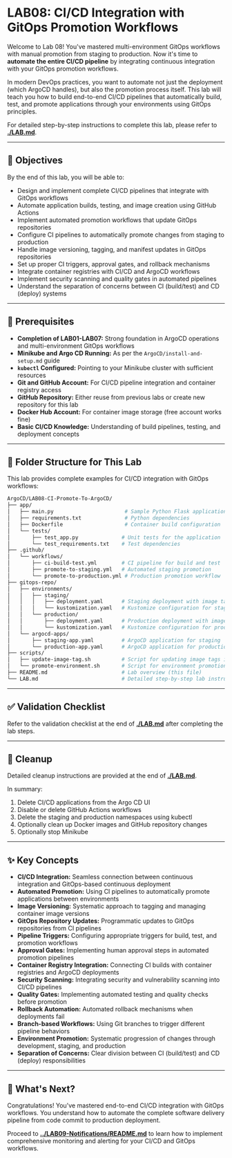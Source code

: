 # LAB08: CI/CD Integration with GitOps Promotion Workflows

Welcome to Lab 08! You've mastered multi-environment GitOps workflows with manual promotion from staging to production. Now it's time to **automate the entire CI/CD pipeline** by integrating continuous integration with your GitOps promotion workflows.

In modern DevOps practices, you want to automate not just the deployment (which ArgoCD handles), but also the promotion process itself. This lab will teach you how to build end-to-end CI/CD pipelines that automatically build, test, and promote applications through your environments using GitOps principles.

For detailed step-by-step instructions to complete this lab, please refer to **[./LAB.md](./LAB.md)**.

---

## 🎯 Objectives

By the end of this lab, you will be able to:
- Design and implement complete CI/CD pipelines that integrate with GitOps workflows
- Automate application builds, testing, and image creation using GitHub Actions
- Implement automated promotion workflows that update GitOps repositories
- Configure CI pipelines to automatically promote changes from staging to production
- Handle image versioning, tagging, and manifest updates in GitOps repositories
- Set up proper CI triggers, approval gates, and rollback mechanisms
- Integrate container registries with CI/CD and ArgoCD workflows
- Implement security scanning and quality gates in automated pipelines
- Understand the separation of concerns between CI (build/test) and CD (deploy) systems

---

## 🧰 Prerequisites

- **Completion of LAB01-LAB07:** Strong foundation in ArgoCD operations and multi-environment GitOps workflows
- **Minikube and Argo CD Running:** As per the `ArgoCD/install-and-setup.md` guide
- **`kubectl` Configured:** Pointing to your Minikube cluster with sufficient resources
- **Git and GitHub Account:** For CI/CD pipeline integration and container registry access
- **GitHub Repository:** Either reuse from previous labs or create new repository for this lab
- **Docker Hub Account:** For container image storage (free account works fine)
- **Basic CI/CD Knowledge:** Understanding of build pipelines, testing, and deployment concepts

---

## 📂 Folder Structure for This Lab

This lab provides complete examples for CI/CD integration with GitOps workflows:

```bash
ArgoCD/LAB08-CI-Promote-To-ArgoCD/
├── app/
│   ├── main.py                       # Sample Python Flask application
│   ├── requirements.txt              # Python dependencies
│   ├── Dockerfile                    # Container build configuration
│   └── tests/
│       ├── test_app.py              # Unit tests for the application
│       └── test_requirements.txt    # Test dependencies
├── .github/
│   └── workflows/
│       ├── ci-build-test.yml        # CI pipeline for build and test
│       ├── promote-to-staging.yml   # Automated staging promotion
│       └── promote-to-production.yml # Production promotion workflow
├── gitops-repo/
│   ├── environments/
│   │   ├── staging/
│   │   │   ├── deployment.yaml      # Staging deployment with image tag
│   │   │   └── kustomization.yaml   # Kustomize configuration for staging
│   │   └── production/
│   │       ├── deployment.yaml      # Production deployment with image tag
│   │       └── kustomization.yaml   # Kustomize configuration for production
│   └── argocd-apps/
│       ├── staging-app.yaml         # ArgoCD application for staging
│       └── production-app.yaml      # ArgoCD application for production
├── scripts/
│   ├── update-image-tag.sh          # Script for updating image tags in GitOps repo
│   └── promote-environment.sh       # Script for environment promotion
├── README.md                        # Lab overview (this file)
└── LAB.md                           # Detailed step-by-step lab instructions
```

---

## ✅ Validation Checklist

Refer to the validation checklist at the end of **[./LAB.md](./LAB.md)** after completing the lab steps.

---

## 🧹 Cleanup

Detailed cleanup instructions are provided at the end of **[./LAB.md](./LAB.md)**.

In summary:
1. Delete CI/CD applications from the Argo CD UI
2. Disable or delete GitHub Actions workflows
3. Delete the staging and production namespaces using kubectl
4. Optionally clean up Docker images and GitHub repository changes
5. Optionally stop Minikube

---

## ✨ Key Concepts

- **CI/CD Integration:** Seamless connection between continuous integration and GitOps-based continuous deployment
- **Automated Promotion:** Using CI pipelines to automatically promote applications between environments
- **Image Versioning:** Systematic approach to tagging and managing container image versions
- **GitOps Repository Updates:** Programmatic updates to GitOps repositories from CI pipelines
- **Pipeline Triggers:** Configuring appropriate triggers for build, test, and promotion workflows
- **Approval Gates:** Implementing human approval steps in automated promotion pipelines
- **Container Registry Integration:** Connecting CI builds with container registries and ArgoCD deployments
- **Security Scanning:** Integrating security and vulnerability scanning into CI/CD pipelines
- **Quality Gates:** Implementing automated testing and quality checks before promotion
- **Rollback Automation:** Automated rollback mechanisms when deployments fail
- **Branch-based Workflows:** Using Git branches to trigger different pipeline behaviors
- **Environment Promotion:** Systematic progression of changes through development, staging, and production
- **Separation of Concerns:** Clear division between CI (build/test) and CD (deploy) responsibilities

---

## 🚀 What's Next?

Congratulations! You've mastered end-to-end CI/CD integration with GitOps workflows. You understand how to automate the complete software delivery pipeline from code commit to production deployment.

Proceed to **[../LAB09-Notifications/README.md](../LAB09-Notifications/README.md)** to learn how to implement comprehensive monitoring and alerting for your CI/CD and GitOps workflows.